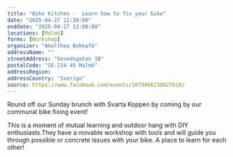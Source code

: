 ```yaml
---
title: "Bike Kitchen -  Learn how to fix your bike"
date: "2025-04-27 12:30:00"
enddate: "2025-04-27 13:00:00"
locations: [Malmö]
forms: [Workshop]
organizer: "Amalthea Bokkafé"
addressName: ""
streetAddress: "Sevedsgatan 1B"
postalCode: "SE-214 45 Malmö"
addressRegion:
addressCountry: "Sverige"
source: https://www.facebook.com/events/1079966230827618/
---
```

Round off our Sunday brunch with Svarta Koppen by coming by our communal bike fixing event! 

This is a moment of mutual learning and outdoor hang with DIY enthusiasts.They have a movable workshop with tools and will guide you through possible or concrete issues with your bike. A place to learn for each other! 
